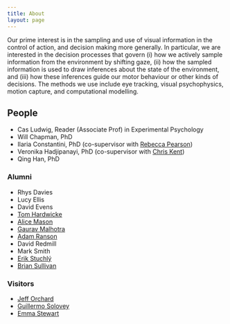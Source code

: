 ```yaml
---
title: About
layout: page
---
```


Our prime interest is in the sampling and use of visual information in the control of action, and decision making more generally. In particular, we are interested in the decision processes that govern (i) how we actively sample information from the environment by shifting gaze, (ii) how the sampled information is used to draw inferences about the state of the environment, and (iii) how these inferences guide our motor behaviour or other kinds of decisions. The methods we use include eye tracking, visual psychophysics, motion capture, and computational modelling.

## People

- Cas Ludwig, Reader (Associate Prof) in Experimental Psychology
- Will Chapman, PhD
- Ilaria Constantini, PhD (co-supervisor with [Rebecca Pearson](https://www.mmu.ac.uk/hpsc/our-staff/browse/faculty/profile/index.php?id=5351))
- Veronika Hadjipanayi, PhD (co-supervisor with [Chris Kent](https://www.bristol.ac.uk/people/person/Chris-Kent-8f9f61be-af53-498d-98dd-85984636e0fc/))
- Qing Han, PhD

### Alumni

- Rhys Davies
- Lucy Ellis
- David Evens
- [Tom Hardwicke](https://tomhardwicke.netlify.app/)
- [Alice Mason](https://alicemason.github.io/)
- [Gaurav Malhotra](https://research-information.bris.ac.uk/en/persons/gaurav-malhotra)
- [Adam Ranson](https://www.ransonlab.net/home)
- David Redmill
- Mark Smith
- [Erik Stuchl&yacute;](https://www.psy.uni-hamburg.de/en/arbeitsbereiche/allgemeine-psychologie/personen/erik-stuchly.html)
- [Brian Sullivan](https://visionresearchblog.wordpress.com/)

### Visitors

- [Jeff Orchard](https://cs.uwaterloo.ca/~jorchard/)
- [Guillermo Solovey](https://gsolovey.netlify.app/)
- [Emma Stewart](https://emmaemstewart.com/)
